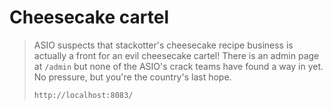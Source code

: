# Cheesecake cartel

> ASIO suspects that stackotter's cheesecake recipe business is actually a front for an evil
> cheesecake cartel! There is an admin page at `/admin` but none of the ASIO's crack teams have
> found a way in yet. No pressure, but you're the country's last hope.
>
> `http://localhost:8083/`
